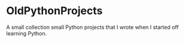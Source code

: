 # OldPythonProjects
A small collection small Python projects that I wrote when I started off learning Python.
